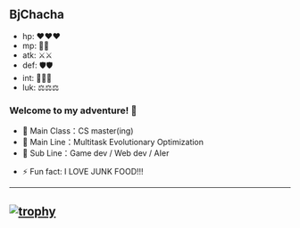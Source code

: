 ## BjChacha

- hp: ❤️❤️❤️
- mp: 💙💙
- atk: ⚔️⚔️
- def: 🛡️🛡️
- int: 🔮🔮🔮
- luk: ⚖️⚖️⚖️

### Welcome to my adventure! 👋

- 🔭 Main Class：CS master(ing)
- 🌱 Main Line：Multitask Evolutionary Optimization
- 👯 Sub Line：Game dev / Web dev / AIer
<!--
- 🤔 Challenge：Unlocked
- 💬 Ask me about ...
- 📫 How to reach me: ...
- 😄 Pronouns: ...
-->
- ⚡ Fun fact: I LOVE JUNK FOOD!!!

---
[![trophy](https://github-profile-trophy.vercel.app/?username=BjChacha&theme=onedark)](https://github.com/ryo-ma/github-profile-trophy)
---
